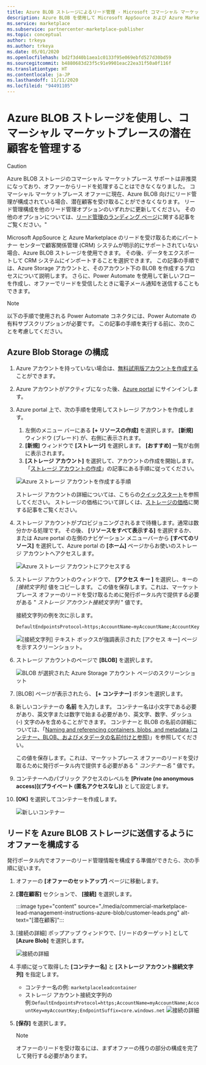 ```yaml
---
title: Azure BLOB ストレージによるリード管理 - Microsoft コマーシャル マーケットプレース
description: Azure BLOB を使用して Microsoft AppSource および Azure Marketplace のリードを構成する方法について説明します。
ms.service: marketplace
ms.subservice: partnercenter-marketplace-publisher
ms.topic: conceptual
author: trkeya
ms.author: trkeya
ms.date: 05/01/2020
ms.openlocfilehash: bd2f3d40b1aea1c0133f95e069ebfd527d30bd59
ms.sourcegitcommit: b4880683d23f5c91e9901eac22ea31f50a0f116f
ms.translationtype: HT
ms.contentlocale: ja-JP
ms.lasthandoff: 11/11/2020
ms.locfileid: "94491105"
---
```

# <a name="use-azure-blob-storage-to-manage-commercial-marketplace-leads"></a>Azure BLOB ストレージを使用し、コマーシャル マーケットプレースの潜在顧客を管理する

>[!Caution]
>Azure BLOB ストレージのコマーシャル マーケットプレース サポートは非推奨になっており、オファーからリードを処理することはできなくなりました。 コマーシャル マーケットプレース オファーに現在、Azure BLOB 向けにリード管理が構成されている場合、潜在顧客を受け取ることができなくなります。 リード管理構成を他のリード管理オプションのいずれかに更新してください。 その他のオプションについては、[リード管理のランディング ページ](./commercial-marketplace-get-customer-leads.md)に関する記事をご覧ください。"

 Microsoft AppSource と Azure Marketplace のリードを受け取るためにパートナー センターで顧客関係管理 (CRM) システムが明示的にサポートされていない場合、Azure BLOB ストレージを使用できます。 その後、データをエクスポートして CRM システムにインポートすることを選択できます。 この記事の手順では、Azure Storage アカウントと、そのアカウント下の BLOB を作成するプロセスについて説明します。 さらに、Power Automate を使用して新しいフローを作成し、オファーでリードを受信したときに電子メール通知を送信することもできます。

>[!NOTE]
>以下の手順で使用される Power Automate コネクタには、Power Automate の有料サブスクリプションが必要です。 この記事の手順を実行する前に、次のことを考慮してください。

## <a name="configure-azure-blob-storage"></a>Azure Blob Storage の構成

1. Azure アカウントを持っていない場合は、[無料試用版アカウントを作成する](https://azure.microsoft.com/pricing/free-trial/)ことができます。

2. Azure アカウントがアクティブになった後、[Azure portal](https://portal.azure.com) にサインインします。

3. Azure portal 上で、次の手順を使用してストレージ アカウントを作成します。  
    1. 左側のメニュー バーにある **[+ リソースの作成]** を選択します。  **[新規]** ウィンドウ (ブレード) が、右側に表示されます。
    2. **[新規]** ウィンドウで **[ストレージ]** を選択します。  **[おすすめ]** 一覧が右側に表示されます。
    3. **[ストレージ アカウント]** を選択して、アカウントの作成を開始します。  「[ストレージ アカウントの作成](../../storage/common/storage-account-create.md?tabs=azure-portal)」の記事にある手順に従ってください。

    ![Azure ストレージ アカウントを作成する手順](./media/commercial-marketplace-lead-management-instructions-azure-blob/azure-storage-create.png)

    ストレージ アカウントの詳細については、こちらの[クイックスタート](../../storage/blobs/storage-quickstart-blobs-portal.md)を参照してください。  ストレージの価格について詳しくは、[ストレージの価格](https://azure.microsoft.com/pricing/details/storage/)に関する記事をご覧ください。

4. ストレージ アカウントがプロビジョニングされるまで待機します。通常は数分かかる処理です。  その後、 **[リソースをすべて表示する]** を選択するか、または Azure portal の左側のナビゲーション メニューバーから **[すべてのリソース]** を選択して、Azure portal の **[ホーム]** ページからお使いのストレージ アカウントへアクセスします。

    ![Azure ストレージ アカウントにアクセスする](./media/commercial-marketplace-lead-management-instructions-azure-blob/azure-storage-access.png)

5. ストレージ アカウントのウィンドウで、 **[アクセス キー ]** を選択し、キーの *[接続文字列]* 値をコピーします。 この値を保存します。これは、マーケットプレース オファーのリードを受け取るために発行ポータル内で提供する必要がある " *ストレージ アカウント接続文字列* " 値です。

     接続文字列の例を次に示します。

     ```sql
     DefaultEndpointsProtocol=https;AccountName=myAccountName;AccountKey=myAccountKey;EndpointSuffix=core.windows.net
     ```

    ![[接続文字列] テキスト ボックスが強調表示された [アクセス キー] ページを示すスクリーンショット。](./media/commercial-marketplace-lead-management-instructions-azure-blob/azure-storage-keys-2.png)

6. ストレージ アカウントのページで **[BLOB]** を選択します。

   ![BLOB が選択された Azure Storage アカウント ページのスクリーンショット](./media/commercial-marketplace-lead-management-instructions-azure-blob/select-blobs.png)

7. [BLOB] ページが表示されたら、 **[+ コンテナー]** ボタンを選択します。

8. 新しいコンテナーの **名前** を入力します。 コンテナー名は小文字である必要があり、英文字または数字で始まる必要があり、英文字、数字、ダッシュ (-) 文字のみを含めることができます。 コンテナーと BLOB の名前の詳細については、「[Naming and referencing containers, blobs, and metadata (コンテナー、BLOB、およびメタデータの名前付けと参照)](/rest/api/storageservices/naming-and-referencing-containers--blobs--and-metadata)」を参照してください。

    この値を保存します。これは、マーケットプレース オファーのリードを受け取るために発行ポータル内で提供する必要がある " *コンテナー名* " 値です。

9. コンテナーへのパブリック アクセスのレベルを **[Private (no anonymous access)]\(プライベート (匿名アクセスなし)\)** として設定します。

10. **[OK]** を選択してコンテナーを作成します。

    ![新しいコンテナー](./media/commercial-marketplace-lead-management-instructions-azure-blob/new-container.png)

## <a name="configure-your-offer-to-send-leads-to-azure-blob-storage"></a>リードを Azure BLOB ストレージに送信するようにオファーを構成する

発行ポータル内でオファーのリード管理情報を構成する準備ができたら、次の手順に従います。

1. オファーの **[オファーのセットアップ]** ページに移動します。
2. **[潜在顧客]** セクションで、 **[接続]** を選択します。

    :::image type="content" source="./media/commercial-marketplace-lead-management-instructions-azure-blob/customer-leads.png" alt-text="[潜在顧客]":::

3. [接続の詳細] ポップアップ ウィンドウで、[リードのターゲット] として **[Azure Blob]** を選択します。

    ![接続の詳細](./media/commercial-marketplace-lead-management-instructions-azure-blob/connect-details.png) 

4. 手順に従って取得した **[コンテナー名]** と **[ストレージ アカウント接続文字列]** を指定します。

    * コンテナー名の例: `marketplaceleadcontainer`
    * ストレージ アカウント接続文字列の例:`DefaultEndpointsProtocol=https;AccountName=myAccountName;AccountKey=myAccountKey;EndpointSuffix=core.windows.net` ![接続の詳細](./media/commercial-marketplace-lead-management-instructions-azure-blob/connection-details.png) 

5. **[保存]** を選択します。

    > [!NOTE]
    > オファーのリードを受け取るには、まずオファーの残りの部分の構成を完了して発行する必要があります。